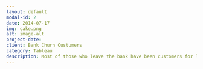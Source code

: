 ```yaml
---
layout: default
modal-id: 2
date: 2014-07-17
img: cake.png
alt: image-alt
project-date: 
client: Bank Churn Custumers
category: Tableau
description: Most of those who leave the bank have been customers for less than a year, their estimated salary is equal to the balance on their bank statement. The age group most likely to leave is 41-50 years old. France has the highest client amount, but this does not mean a better balance. German accounts --Salary: 101-- have the highest balances, doubling those of France and Spain --Salary: 99K--, although the average salary is practically the same --Salary: Germany 101K, France 100K, Spain 99K--.
---
```

